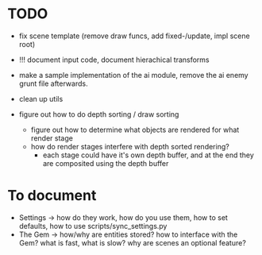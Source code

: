 # TODO
- fix scene template (remove draw funcs, add fixed-/update, impl scene root)
- !!! document input code, document hierachical transforms

- make a sample implementation of the ai module, remove the ai enemy grunt file afterwards.
- clean up utils
- figure out how to do depth sorting / draw sorting
    - figure out how to determine what objects are rendered for what render stage
    - how do render stages interfere with depth sorted rendering?
        - each stage could have it's own depth buffer, and at the end they are composited using the depth buffer

# To document
- Settings -> how do they work, how do you use them, how to set defaults, how to use scripts/sync_settings.py
- The Gem -> how/why are entities stored? how to interface with the Gem? what is fast, what is slow? why are scenes an optional feature?
